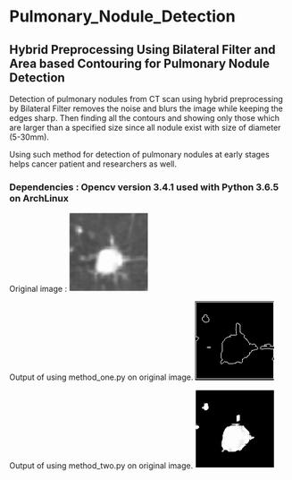# Pulmonary_Nodule_Detection
## Hybrid Preprocessing Using Bilateral Filter and Area based Contouring for Pulmonary Nodule Detection

Detection of pulmonary nodules from CT scan using hybrid preprocessing by Bilateral Filter removes the noise and blurs the image while keeping the edges sharp. Then finding all the contours and showing only those which are larger than a specified size since all nodule exist with size of diameter (5-30mm).

Using such method for detection of pulmonary nodules at early stages helps cancer patient and researchers as well.

### Dependencies : Opencv version 3.4.1 used with Python 3.6.5 on ArchLinux

Original image :                              ![original image](nux.png)

Output of using method_one.py on original image.  ![one.png](one_op.png)

Output of using method_two.py on original image.  ![two.png](two_op.png)
